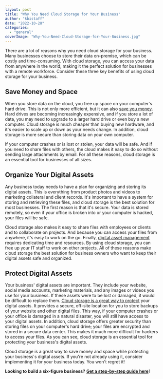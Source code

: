 ```yaml
---
layout: post
title: "Why You Need Cloud Storage for Your Business"
author: "kbistaff"
date: "2022-10-28"
categories: 
  - "general"
coverImage: "Why-You-Need-Cloud-Storage-for-Your-Business.jpg"
---
```


There are a lot of reasons why you need cloud storage for your business. Many businesses choose to store their data on-premise, which can be costly and time-consuming. With cloud storage, you can access your data from anywhere in the world, making it the perfect solution for businesses with a remote workforce. Consider these three key benefits of using cloud storage for your business.

## **Save Money and Space**

When you store data on the cloud, you free up space on your computer's hard drive. This is not only more efficient, but it can also [save you money](https://technologyadvice.com/blog/information-technology/4-ways-cloud-computing-can-save-money/). Hard drives are becoming increasingly expensive, and if you store a lot of data, you may need to upgrade to a larger hard drive or even buy a new computer. Cloud storage is much cheaper than buying new hardware, and it's easier to scale up or down as your needs change. In addition, cloud storage is more secure than storing data on your own computer. 

If your computer crashes or is lost or stolen, your data will be safe. And if you need to share files with others, the cloud makes it easy to do so without sending large attachments by email. For all these reasons, cloud storage is an essential tool for businesses of all sizes.

## **Organize Your Digital Assets**

Any business today needs to have a plan for organizing and storing its digital assets. This is everything from product photos and videos to marketing collateral and client records. It's important to have a system for storing and retrieving these files, and cloud storage is the best solution for most businesses. The first reason is that it's secure. Your data is stored remotely, so even if your office is broken into or your computer is hacked, your files will be safe. 

Cloud storage also makes it easy to share files with employees or clients and to collaborate on projects. And because you can access your files from anywhere, it's easy to work on the go. Finally, [digital asset management](https://www.weareavp.com/) requires dedicating time and resources. By using cloud storage, you can free up your IT staff to work on other projects. All of these reasons make cloud storage the best solution for business owners who want to keep their digital assets safe and organized.

## **Protect Digital Assets**

Your business' digital assets are important. They include your website, social media accounts, marketing materials, and any images or videos you use for your business. If these assets were to be lost or damaged, it would be difficult to replace them. [Cloud storage is a great way to protect](https://www.promax.com/blog/protecting-cloud-assets) your digital assets. It provides a secure, off-site location for you to store backups of your website and other digital files. This way, if your computer crashes or your office is damaged in a natural disaster, you will still have access to your digital assets. In addition, cloud storage offers greater security than storing files on your computer's hard drive; your files are encrypted and stored in a secure data center. This makes it much more difficult for hackers to access your files. As you can see, cloud storage is an essential tool for protecting your business's digital assets.

Cloud storage is a great way to save money and space while protecting your business's digital assets. If you're not already using it, consider implementing it for your business today. You won't regret it!

**Looking to build a six-figure business?** [**Get a step-by-step guide here**](https://kbagoy.thrivecart.com/book-lto-6ff/)**!**
